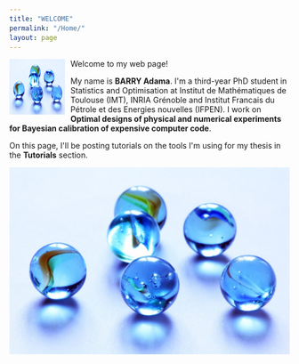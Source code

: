 ```yaml
---
title: "WELCOME"
permalink: "/Home/"
layout: page
---
```


Welcome to my web page!
<img src="PG.jpg" alt="Photo de la personne" width="100" height="100" style="float: left; margin-right: 10px;">

My name is **BARRY Adama**. I'm a third-year PhD student in Statistics and Optimisation at Institut de Mathématiques de Toulouse (IMT), 
INRIA Grénoble and Institut Francais du Pétrole et des Energies nouvelles (IFPEN). 
I work on **Optimal designs of physical and numerical experiments for Bayesian calibration of expensive computer code**.

On this page, I'll be posting tutorials on the tools I'm using for my thesis in the **Tutorials** section. 

![GP](PG.jpg)
